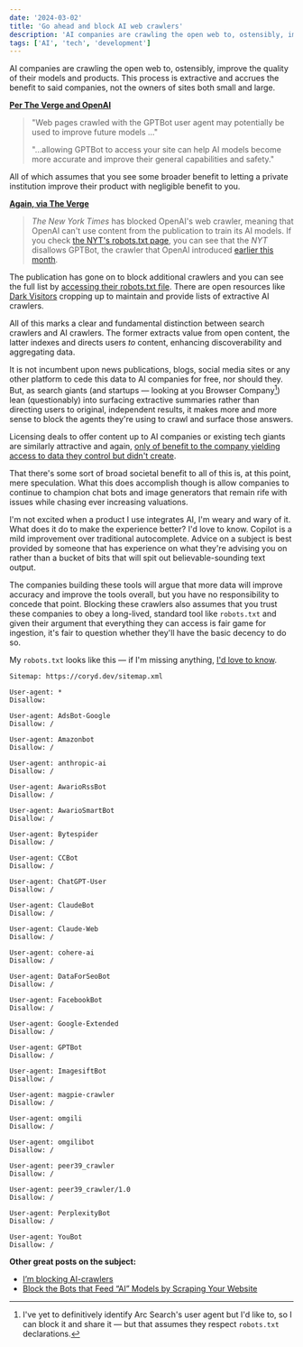 ```yaml
---
date: '2024-03-02'
title: 'Go ahead and block AI web crawlers'
description: 'AI companies are crawling the open web to, ostensibly, improve the quality of their models and products. This process is extractive and accrues the benefit to said companies, not the owners of sites both small and large.'
tags: ['AI', 'tech', 'development']
---
```

AI companies are crawling the open web to, ostensibly, improve the quality of their models and products. This process is extractive and accrues the benefit to said companies, not the owners of sites both small and large.<!-- excerpt -->

**[Per The Verge and OpenAI](https://www.theverge.com/2023/8/7/23823046/openai-data-scrape-block-ai)**
> "Web pages crawled with the GPTBot user agent may potentially be used to improve future models …"
>
> "…allowing GPTBot to access your site can help AI models become more accurate and improve their general capabilities and safety."

All of which assumes that you see some broader benefit to letting a private institution improve their product with negligible benefit to you.

**[Again, via The Verge](https://www.theverge.com/2023/8/21/23840705/new-york-times-openai-web-crawler-ai-gpt)**
> *The New York Times* has blocked OpenAI's web crawler, meaning that OpenAI can't use content from the publication to train its AI models. If you check [the NYT's robots.txt page](https://www.nytimes.com/robots.txt), you can see that the *NYT* disallows GPTBot, the crawler that OpenAI introduced [earlier this month](https://www.theverge.com/2023/8/7/23823046/openai-data-scrape-block-ai).

The publication has gone on to block additional crawlers and you can see the full list by [accessing their robots.txt file](https://www.nytimes.com/robots.txt). There are open resources like [Dark Visitors](https://darkvisitors.com/) cropping up to maintain and provide lists of extractive AI crawlers.

All of this marks a clear and fundamental distinction between search crawlers and AI crawlers. The former extracts value from open content, the latter indexes and directs users *to* content, enhancing discoverability and aggregating data.

It is not incumbent upon news publications, blogs, social media sites or any other platform to cede this data to AI companies for free, nor should they. But, as search giants (and startups — looking at you Browser Company[^1]) lean (questionably) into surfacing  extractive summaries rather than directing users to original, independent results, it makes more and more sense to block the agents they're using to crawl and surface those answers.

Licensing deals to offer content up to AI companies or existing tech giants are similarly attractive and again, [only of benefit to the company yielding access to data they control but didn't create](https://www.reuters.com/technology/reddit-ai-content-licensing-deal-with-google-sources-say-2024-02-22/).

That there's some sort of broad societal benefit to all of this is, at this point, mere speculation. What this does accomplish though is allow companies to continue to champion chat bots and image generators that remain rife with issues while chasing ever increasing valuations.

I'm not excited when a product I use integrates AI, I'm weary and wary of it. What does it do to make the experience better? I'd love to know. Copilot is a mild improvement over traditional autocomplete. Advice on a subject is best provided by someone that has experience on what they're advising you on rather than a bucket of bits that will spit out believable-sounding text output.

The companies building these tools will argue that more data will improve accuracy and improve the tools overall, but you have no responsibility to concede that point. Blocking these crawlers also assumes that you trust these companies to obey a long-lived, standard tool like `robots.txt` and given their argument that everything they can access is fair game for ingestion, it's fair to question whether they'll have the basic decency to do so.

My `robots.txt` looks like this — if I'm missing anything, [I'd love to know](https://coryd.dev/contact).

```text
Sitemap: https://coryd.dev/sitemap.xml

User-agent: *
Disallow:

User-agent: AdsBot-Google
Disallow: /

User-agent: Amazonbot
Disallow: /

User-agent: anthropic-ai
Disallow: /

User-agent: AwarioRssBot
Disallow: /

User-agent: AwarioSmartBot
Disallow: /

User-agent: Bytespider
Disallow: /

User-agent: CCBot
Disallow: /

User-agent: ChatGPT-User
Disallow: /

User-agent: ClaudeBot
Disallow: /

User-agent: Claude-Web
Disallow: /

User-agent: cohere-ai
Disallow: /

User-agent: DataForSeoBot
Disallow: /

User-agent: FacebookBot
Disallow: /

User-agent: Google-Extended
Disallow: /

User-agent: GPTBot
Disallow: /

User-agent: ImagesiftBot
Disallow: /

User-agent: magpie-crawler
Disallow: /

User-agent: omgili
Disallow: /

User-agent: omgilibot
Disallow: /

User-agent: peer39_crawler
Disallow: /

User-agent: peer39_crawler/1.0
Disallow: /

User-agent: PerplexityBot
Disallow: /

User-agent: YouBot
Disallow: /
```

**Other great posts on the subject:**
- [I’m blocking AI-crawlers](https://roelant.net/en/2023/im-blocking-ai-crawlers/)
- [Block the Bots that Feed “AI” Models by Scraping Your Website](https://neil-clarke.com/block-the-bots-that-feed-ai-models-by-scraping-your-website/)

[^1]: I've yet to definitively identify Arc Search's user agent but I'd like to, so I can block it and share it — but that assumes they respect `robots.txt` declarations.